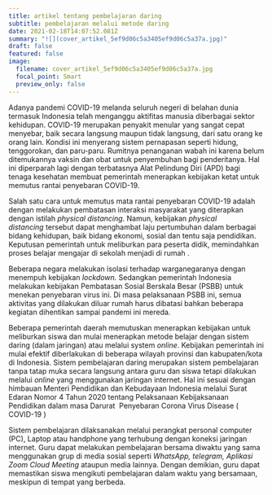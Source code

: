 ```yaml
---
title: artikel tentang pembelajaran daring
subtitle: pembelajaran melalui metode daring
date: 2021-02-18T14:07:52.081Z
summary: "![](cover_artikel_5ef9d06c5a3405ef9d06c5a37a.jpg)"
draft: false
featured: false
image:
  filename: cover_artikel_5ef9d06c5a3405ef9d06c5a37a.jpg
  focal_point: Smart
  preview_only: false
---
```

Adanya pandemi COVID-19 melanda seluruh negeri di belahan dunia termasuk Indonesia telah menganggu aktifitas manusia diberbagai sektor kehidupan. COVID-19 merupakan penyakit menular yang sangat cepat menyebar, baik secara langsung maupun tidak langsung, dari satu orang ke orang lain. Kondisi ini menyerang sistem pernapasan seperti hidung, tenggorokan, dan paru-paru. Rumitnya penanganan wabah ini karena belum ditemukannya vaksin dan obat untuk penyembuhan bagi penderitanya. Hal ini diperparah lagi dengan terbatasnya Alat Pelindung Diri (APD) bagi tenaga kesehatan membuat pemerintah menerapkan kebijakan ketat untuk memutus rantai penyebaran COVID-19.

Salah satu cara untuk memutus mata rantai penyebaran COVID-19 adalah dengan melakukan pembatasan interaksi masyarakat yang diterapkan dengan istilah *physical distancing*. Namun, kebijakan *physical distancing* tersebut dapat menghambat laju pertumbuhan dalam berbagai bidang kehidupan, baik bidang ekonomi, sosial dan tentu saja pendidikan. Keputusan pemerintah untuk meliburkan para peserta didik, memindahkan proses belajar mengajar di sekolah menjadi di rumah .

Beberapa negara melakukan isolasi terhadap warganegaranya dengan menempuh kebijakan *lockdown.* Sedangkan pemerintah Indonesia melakukan kebijakan Pembatasan Sosial Berskala Besar (PSBB) untuk menekan penyebaran virus ini. Di masa pelaksanaan PSBB ini, semua aktivitas yang dilakukan diluar rumah harus dibatasi bahkan beberapa kegiatan dihentikan sampai pandemi ini mereda.

Beberapa pemerintah daerah memutuskan menerapkan kebijakan untuk meliburkan siswa dan mulai menerapkan metode belajar dengan sistem daring (dalam jaringan) atau melalui system *online*. Kebijakan pemerintah ini mulai efektif diberlakukan di beberapa wilayah provinsi dan kabupaten/kota di Indonesia. Sistem pembelajaran daring merupakan sistem pembelajaran tanpa tatap muka secara langsung antara guru dan siswa tetapi dilakukan melalui *online* yang menggunakan jaringan internet. Hal ini sesuai dengan himbauan Menteri Pendidikan dan Kebudayaan Indonesia melalui Surat Edaran Nomor 4 Tahun 2020 tentang Pelaksanaan Kebijaksanaan Pendidikan dalam masa Darurat  Penyebaran Corona Virus Disease ( COVID-19 )

Sistem pembelajaran dilaksanakan melalui perangkat personal computer (PC), Laptop atau handphone yang terhubung dengan koneksi jaringan internet. Guru dapat melakukan pembelajaran bersama diwaktu yang sama menggunakan grup di media sosial seperti *WhatsApp,* *telegram,* *Aplikasi Zoom Cloud Meeting* ataupun media lainnya. Dengan demikian, guru dapat memastikan siswa mengikuti pembelajaran dalam waktu yang bersamaan, meskipun di tempat yang berbeda.